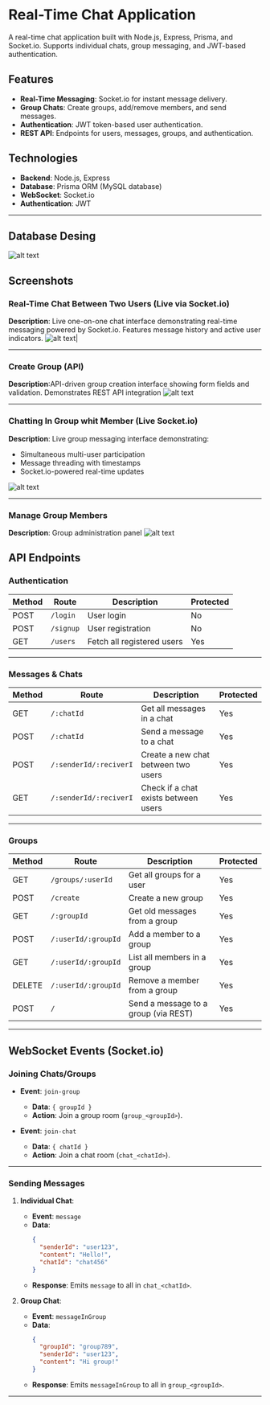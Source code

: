 # Real-Time Chat Application

A real-time chat application built with Node.js, Express, Prisma, and Socket.io. Supports individual chats, group messaging, and JWT-based authentication.

## Features

- **Real-Time Messaging**: Socket.io for instant message delivery.
- **Group Chats**: Create groups, add/remove members, and send messages.
- **Authentication**: JWT token-based user authentication.
- **REST API**: Endpoints for users, messages, groups, and authentication.

## Technologies

- **Backend**: Node.js, Express
- **Database**: Prisma ORM (MySQL database)
- **WebSocket**: Socket.io
- **Authentication**: JWT

---
##  Database Desing 
![alt text](images/image.png)


## Screenshots                  
###  Real-Time Chat Between Two Users (Live via Socket.io)
**Description**: Live one-on-one chat interface demonstrating real-time messaging powered by Socket.io. Features message history and active user indicators.
![alt text](images/image-1.png)|


---

### Create Group (API)

**Description**:API-driven group creation interface showing form fields and validation. Demonstrates REST API integration
![alt text](images/image-2.png)

---
### Chatting In Group whit Member (Live  Socket.io)

**Description**: Live group messaging interface demonstrating:  
-  Simultaneous multi-user participation  
-  Message threading with timestamps  
-  Socket.io-powered real-time updates  

![alt text](images/image-3.png)

---
###  Manage Group Members 
**Description**: Group administration panel 
![alt text](images/image-4.png)

## API Endpoints

### Authentication
| Method | Route      | Description                     | Protected |
|--------|------------|---------------------------------|-----------|
| POST   | `/login`   | User login                      | No        |
| POST   | `/signup`  | User registration               | No        |
| GET    | `/users`   | Fetch all registered users      | Yes       |

---

### Messages & Chats
| Method | Route                  | Description                          | Protected |
|--------|------------------------|--------------------------------------|-----------|
| GET    | `/:chatId`             | Get all messages in a chat           | Yes       |
| POST   | `/:chatId`             | Send a message to a chat             | Yes       |
| POST   | `/:senderId/:reciverI` | Create a new chat between two users  | Yes       |
| GET    | `/:senderId/:reciverI` | Check if a chat exists between users | Yes       |

---

### Groups
| Method | Route                     | Description                          | Protected |
|--------|---------------------------|--------------------------------------|-----------|
| GET    | `/groups/:userId`         | Get all groups for a user            | Yes       |
| POST   | `/create`                 | Create a new group                   | Yes       |
| GET    | `/:groupId`               | Get old messages from a group        | Yes       |
| POST   | `/:userId/:groupId`       | Add a member to a group              | Yes       |
| GET    | `/:userId/:groupId`       | List all members in a group          | Yes       |
| DELETE | `/:userId/:groupId`       | Remove a member from a group         | Yes       |
| POST   | `/`                       | Send a message to a group (via REST) | Yes       |

---

## WebSocket Events (Socket.io)

### Joining Chats/Groups
- **Event**: `join-group`
  - **Data**: `{ groupId }`
  - **Action**: Join a group room (`group_<groupId>`).

- **Event**: `join-chat`
  - **Data**: `{ chatId }`
  - **Action**: Join a chat room (`chat_<chatId>`).

---

### Sending Messages
1. **Individual Chat**:
   - **Event**: `message`
   - **Data**: 
     ```json
     {
       "senderId": "user123",
       "content": "Hello!",
       "chatId": "chat456"
     }
     ```
   - **Response**: Emits `message` to all in `chat_<chatId>`.

2. **Group Chat**:
   - **Event**: `messageInGroup`
   - **Data**: 
     ```json
     {
       "groupId": "group789",
       "senderId": "user123",
       "content": "Hi group!"
     }
     ```
   - **Response**: Emits `messageInGroup` to all in `group_<groupId>`.


---




